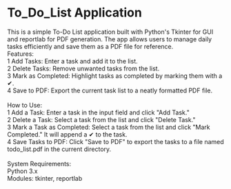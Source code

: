 # To_Do_List Application
This is a simple To-Do List application built with Python's Tkinter for GUI and reportlab for PDF generation. The app allows users to manage daily tasks efficiently and save them as a PDF file for reference.
<br>
Features:<br>
1 Add Tasks: Enter a task and add it to the list.<br>
2 Delete Tasks: Remove unwanted tasks from the list.<br>
3 Mark as Completed: Highlight tasks as completed by marking them with a ✔.<br>
4 Save to PDF: Export the current task list to a neatly formatted PDF file.<br>
<br>
How to Use:<br>
1 Add a Task: Enter a task in the input field and click "Add Task."<br>
2 Delete a Task: Select a task from the list and click "Delete Task."<br>
3 Mark a Task as Completed: Select a task from the list and click "Mark Completed." It will append a ✔ to the task.<br>
4 Save Tasks to PDF: Click "Save to PDF" to export the tasks to a file named todo_list.pdf in the current directory.<br>
<br>
System Requirements:<br>
Python 3.x<br>
Modules: tkinter, reportlab<br>
